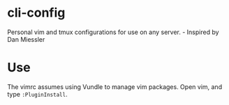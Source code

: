 # cli-config

Personal vim and tmux configurations for use on any server. - Inspired by Dan Miessler

# Use

The vimrc assumes using Vundle to manage vim packages. Open vim, and type `:PluginInstall`.
